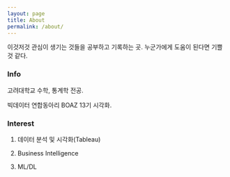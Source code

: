 ```yaml
---
layout: page
title: About
permalink: /about/
---
```


이것저것 관심이 생기는 것들을 공부하고 기록하는 곳. 누군가에게 도움이 된다면 기쁠 것 같다.

### Info

고려대학교 수학, 통계학 전공.

빅데이터 연합동아리 BOAZ 13기 시각화.

### Interest

1. 데이터 분석 및 시각화(Tableau)

2. Business Intelligence

3. ML/DL
